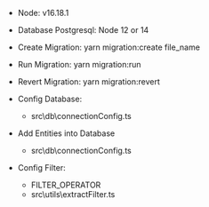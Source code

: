 - Node: v16.18.1
- Database Postgresql: Node 12 or 14

- Create Migration: yarn migration:create file_name
- Run Migration: yarn migration:run
- Revert Migration: yarn migration:revert

- Config Database: 
  + src\db\connectionConfig.ts

- Add Entities into Database
  + src\db\connectionConfig.ts

- Config Filter:
  + FILTER_OPERATOR
  + src\utils\extractFilter.ts